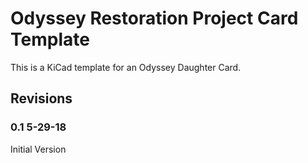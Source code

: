 # Odyssey Restoration Project Card Template

This is a KiCad template for an Odyssey Daughter Card.

## Revisions

### 0.1 5-29-18
Initial Version
